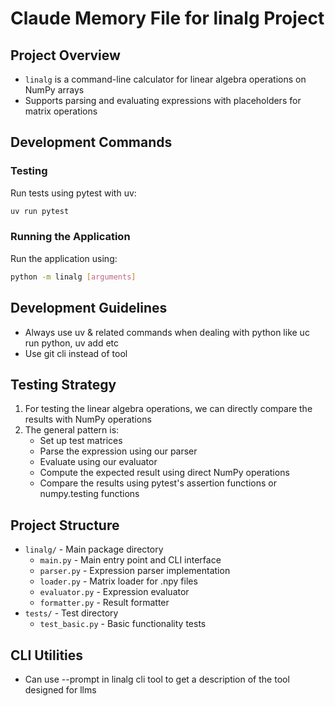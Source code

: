 # Claude Memory File for linalg Project

## Project Overview
- `linalg` is a command-line calculator for linear algebra operations on NumPy arrays
- Supports parsing and evaluating expressions with placeholders for matrix operations

## Development Commands

### Testing
Run tests using pytest with uv:
```bash
uv run pytest
```

### Running the Application
Run the application using:
```bash
python -m linalg [arguments]
```

## Development Guidelines
- Always use uv & related commands when dealing with python like uc run python, uv add etc
- Use git cli instead of tool

## Testing Strategy
1. For testing the linear algebra operations, we can directly compare the results with NumPy operations
2. The general pattern is:
   - Set up test matrices
   - Parse the expression using our parser
   - Evaluate using our evaluator
   - Compute the expected result using direct NumPy operations
   - Compare the results using pytest's assertion functions or numpy.testing functions

## Project Structure
- `linalg/` - Main package directory
  - `main.py` - Main entry point and CLI interface
  - `parser.py` - Expression parser implementation
  - `loader.py` - Matrix loader for .npy files
  - `evaluator.py` - Expression evaluator
  - `formatter.py` - Result formatter
- `tests/` - Test directory
  - `test_basic.py` - Basic functionality tests

## CLI Utilities
- Can use --prompt in linalg cli tool to get a description of the tool designed for llms